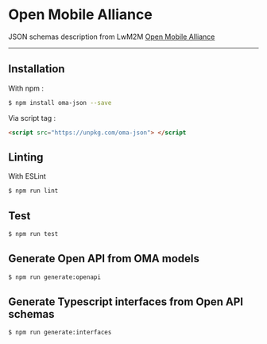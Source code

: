 # Open Mobile Alliance 

JSON schemas description from LwM2M [Open Mobile Alliance](http://www.openmobilealliance.org/wp/OMNA/LwM2M/LwM2MRegistry.html) 


---

## Installation

With npm :

```bash
$ npm install oma-json --save
```

Via script tag :

```html
<script src="https://unpkg.com/oma-json"> </script
```

## Linting

With ESLint

```bash
$ npm run lint
```

## Test

```bash
$ npm run test
```

## Generate Open API from OMA models

```bash
$ npm run generate:openapi
```

## Generate Typescript interfaces from Open API schemas

```bash
$ npm run generate:interfaces
```
